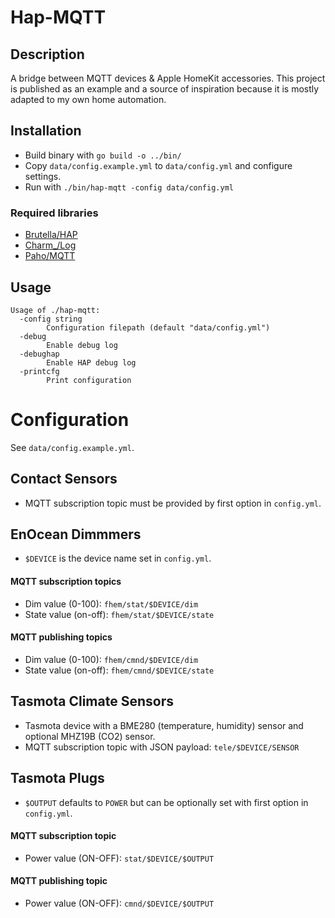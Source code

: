 # Hap-MQTT

## Description
A bridge between MQTT devices & Apple HomeKit accessories.
This project is published as an example and a source of inspiration because it is mostly adapted to my own home automation.

## Installation
* Build binary with `go build -o ../bin/`
* Copy `data/config.example.yml` to `data/config.yml` and configure settings.
* Run with `./bin/hap-mqtt -config data/config.yml`

### Required libraries
* [Brutella/HAP](https://github.com/brutella/hap)
* [Charm_/Log](https://github.com/charmbracelet/log)
* [Paho/MQTT](https://github.com/eclipse/paho.mqtt.golang)

## Usage
```
Usage of ./hap-mqtt:
  -config string
    	Configuration filepath (default "data/config.yml")
  -debug
    	Enable debug log
  -debughap
    	Enable HAP debug log
  -printcfg
    	Print configuration
```

# Configuration
See `data/config.example.yml`.

## Contact Sensors
* MQTT subscription topic must be provided by first option in `config.yml`.

## EnOcean Dimmmers
* `$DEVICE` is the device name set in `config.yml`.

#### MQTT subscription topics
* Dim value (0-100): `fhem/stat/$DEVICE/dim`
* State value (on-off): `fhem/stat/$DEVICE/state`

#### MQTT publishing topics
* Dim value (0-100): `fhem/cmnd/$DEVICE/dim`
* State value (on-off): `fhem/cmnd/$DEVICE/state`

## Tasmota Climate Sensors
* Tasmota device with a BME280 (temperature, humidity) sensor and optional MHZ19B (CO2) sensor.
* MQTT subscription topic with JSON payload: `tele/$DEVICE/SENSOR`

## Tasmota Plugs
* `$OUTPUT` defaults to `POWER` but can be optionally set with first option in `config.yml`.
#### MQTT subscription topic
* Power value (ON-OFF): `stat/$DEVICE/$OUTPUT`

#### MQTT publishing topic
* Power value (ON-OFF): `cmnd/$DEVICE/$OUTPUT`
